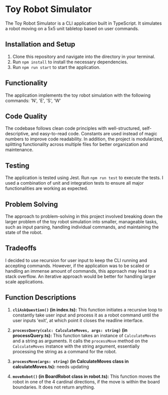 # Toy Robot Simulator

The Toy Robot Simulator is a CLI application built in TypeScript. It simulates a robot moving on a 5x5 unit tabletop based on user commands.

## Installation and Setup

1. Clone this repository and navigate into the directory in your terminal.
2. Run `npm install` to install the necessary dependencies.
3. Run `npm run start` to start the application.

## Functionality

The application implements the toy robot simulation with the following commands: 'N', 'E', 'S', 'W'

## Code Quality

The codebase follows clean code principles with well-structured, self-descriptive, and easy-to-read code. Constants are used instead of magic numbers to improve code readability. In addition, the project is modularized, splitting functionality across multiple files for better organization and maintenance.

## Testing

The application is tested using Jest. Run `npm run test` to execute the tests. I used a combination of unit and integration tests to ensure all major functionalities are working as expected.

## Problem Solving

The approach to problem-solving in this project involved breaking down the larger problem of the toy robot simulation into smaller, manageable tasks, such as input parsing, handling individual commands, and maintaining the state of the robot.

## Tradeoffs

I decided to use recursion for user input to keep the CLI running and accepting commands. However, if the application was to be scaled or handling an immense amount of commands, this approach may lead to a stack overflow. An iterative approach would be better for handling larger scale applications.

## Function Descriptions

1. **`cliAskQuestion()` (in index.ts):**
   This function initiates a recursive loop to constantly take user input and process it as a robot command until the user inputs 'exit', at which point it closes the readline interface.


2. **`processQuery(calc: CalculateMoves, args: string)` (in processQuery.ts):**
   This function takes an instance of `CalculateMoves` and a string as arguments. It calls the `processMove` method on the `CalculateMoves` instance with the string argument, essentially processing the string as a command for the robot.


3. **`processMove(args: string)` (in CalculateMoves class in calculateMoves.ts):**
   needs updating

4. **`moveRobot()` (in BoardRobot class in robot.ts):**
   This function moves the robot in one of the 4 cardinal directions, if the move is within the board boundaries. It does not return anything.
